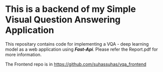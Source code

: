 # This is a backend of my Simple Visual Question Answering Application 
 This repositary contains code for implementing a  VQA - deep learning model as a web application using ***Fast-Api***.
 Please refer the Report.pdf for more information.
 
 The Frontend repo is in https://github.com/suhassuhas/vqa_frontend
 
 
